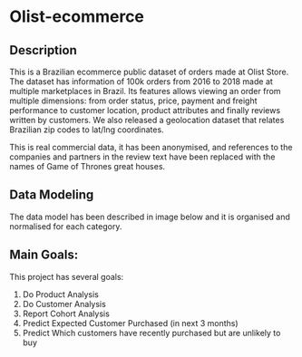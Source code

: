 # Olist-ecommerce

## Description
This is a Brazilian ecommerce public dataset of orders made at Olist Store. The dataset has information of 100k orders from 2016 to 2018 made at multiple marketplaces in Brazil. Its features allows viewing an order from multiple dimensions: from order status, price, payment and freight performance to customer location, product attributes and finally reviews written by customers. We also released a geolocation dataset that relates Brazilian zip codes to lat/lng coordinates.

This is real commercial data, it has been anonymised, and references to the companies and partners in the review text have been replaced with the names of Game of Thrones great houses.

## Data Modeling
The data model has been described in image below and it is organised and normalised for each category.

## Main Goals:
This project has several goals:
1. Do Product Analysis
2. Do Customer Analysis
3. Report Cohort Analysis
4. Predict Expected Customer Purchased (in next 3 months)
5. Predict Which customers have recently purchased but are unlikely to buy
